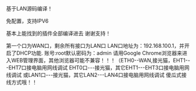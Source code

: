 基于LAN源码编译！

免配置，支持IPV6

基本上能找到的插件全部编译进去
谢谢支持！

第一个口为WAN口，剩余所有接口为LAN口
LAN口地址为：192.168.100.1，并开启了DHCP功能.
账号:root默认密码为：admin
请用Google Chrome浏览器来进入WEB管理界面，其他浏览器可能不兼容！！！（ETH0--WAN,接光猫，EHT1---EHT7口接电脑用网线调试 EHT0口---接光猫，其它EHT1---EHT3口接电脑用网线调试
或LAN1口---接光猫，其它LAN2---LAN4口接电脑用网线调试 傻瓜式接线方式哦！！
